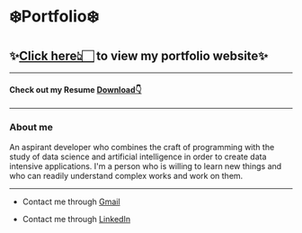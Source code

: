 # ❄️Portfolio❄️

## ✨[Click here👆🏻](https://hariprasath191.github.io/portfolio/) to view my portfolio website✨

---

#### Check out my Resume [Download👇](https://github.com/Hariprasath191/)

---

### About me

An aspirant developer who combines the craft of programming with the study of data science and artificial intelligence in order to create data intensive applications. I'm a person who is willing to learn new things and who can readily understand complex works and work on them.

---

- Contact me through [Gmail](shari19032005@gmail.com)

- Contact me through [LinkedIn](https://www.linkedin.com/in/hari-prasath-b84887261)
